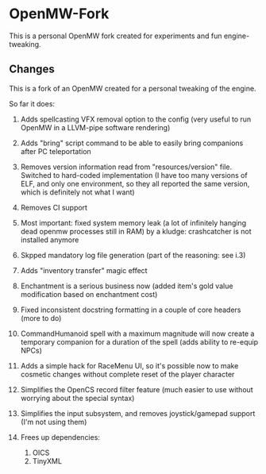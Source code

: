 OpenMW-Fork
===========

This is a personal OpenMW fork created for experiments and fun engine-tweaking.

Changes
-------

This is a fork of an OpenMW created for a personal tweaking of the engine.

So far it does:

1) Adds spellcasting VFX removal option to the config (very useful to run OpenMW in a LLVM-pipe software rendering)

1) Adds "bring" script command to be able to easily bring companions after PC teleportation

1) Removes version information read from "resources/version" file. Switched to hard-coded implementation (I have too many versions of ELF, and only one environment, so they all reported the same version, which is definitely not what I want)

1) Removes CI support

1) Most important: fixed system memory leak (a lot of infinitely hanging dead openmw processes still in RAM) by a kludge: crashcatcher is not installed anymore

1) Skpped mandatory log file generation (part of the reasoning: see i.3)

1) Adds "inventory transfer" magic effect

1) Enchantment is a serious business now (added item's gold value modification based on enchantment cost)

1) Fixed inconsistent docstring formatting in a couple of core headers (more to do)

1) CommandHumanoid spell with a maximum magnitude will now create a temporary companion for a duration of the spell (adds ability to re-equip NPCs)

1) Adds a simple hack for RaceMenu UI, so it's possible now to make cosmetic changes without complete reset of the player character

1) Simplifies the OpenCS record filter feature (much easier to use without worrying about the special syntax)

1) Simplifies the input subsystem, and removes joystick/gamepad support (I'm not using them)

1) Frees up dependencies:

    1) OICS
    1) TinyXML
